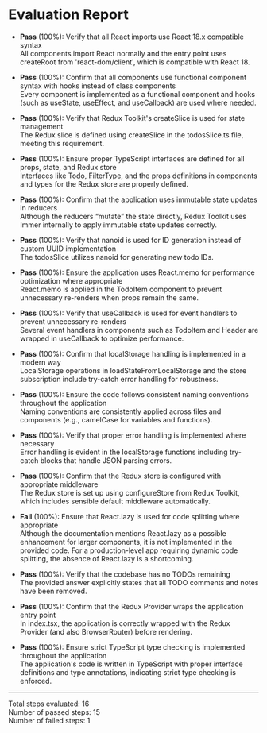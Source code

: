 # Evaluation Report

- **Pass** (100%): Verify that all React imports use React 18.x compatible syntax  
  All components import React normally and the entry point uses createRoot from 'react-dom/client', which is compatible with React 18.

- **Pass** (100%): Confirm that all components use functional component syntax with hooks instead of class components  
  Every component is implemented as a functional component and hooks (such as useState, useEffect, and useCallback) are used where needed.

- **Pass** (100%): Verify that Redux Toolkit's createSlice is used for state management  
  The Redux slice is defined using createSlice in the todosSlice.ts file, meeting this requirement.

- **Pass** (100%): Ensure proper TypeScript interfaces are defined for all props, state, and Redux store  
  Interfaces like Todo, FilterType, and the props definitions in components and types for the Redux store are properly defined.

- **Pass** (100%): Confirm that the application uses immutable state updates in reducers  
  Although the reducers “mutate” the state directly, Redux Toolkit uses Immer internally to apply immutable state updates correctly.

- **Pass** (100%): Verify that nanoid is used for ID generation instead of custom UUID implementation  
  The todosSlice utilizes nanoid for generating new todo IDs.

- **Pass** (100%): Ensure the application uses React.memo for performance optimization where appropriate  
  React.memo is applied in the TodoItem component to prevent unnecessary re-renders when props remain the same.

- **Pass** (100%): Verify that useCallback is used for event handlers to prevent unnecessary re-renders  
  Several event handlers in components such as TodoItem and Header are wrapped in useCallback to optimize performance.

- **Pass** (100%): Confirm that localStorage handling is implemented in a modern way  
  LocalStorage operations in loadStateFromLocalStorage and the store subscription include try-catch error handling for robustness.

- **Pass** (100%): Ensure the code follows consistent naming conventions throughout the application  
  Naming conventions are consistently applied across files and components (e.g., camelCase for variables and functions).

- **Pass** (100%): Verify that proper error handling is implemented where necessary  
  Error handling is evident in the localStorage functions including try-catch blocks that handle JSON parsing errors.

- **Pass** (100%): Confirm that the Redux store is configured with appropriate middleware  
  The Redux store is set up using configureStore from Redux Toolkit, which includes sensible default middleware automatically.

- **Fail** (100%): Ensure that React.lazy is used for code splitting where appropriate  
  Although the documentation mentions React.lazy as a possible enhancement for larger components, it is not implemented in the provided code. For a production-level app requiring dynamic code splitting, the absence of React.lazy is a shortcoming.

- **Pass** (100%): Verify that the codebase has no TODOs remaining  
  The provided answer explicitly states that all TODO comments and notes have been removed.

- **Pass** (100%): Confirm that the Redux Provider wraps the application entry point  
  In index.tsx, the application is correctly wrapped with the Redux Provider (and also BrowserRouter) before rendering.

- **Pass** (100%): Ensure strict TypeScript type checking is implemented throughout the application  
  The application's code is written in TypeScript with proper interface definitions and type annotations, indicating strict type checking is enforced.

---

Total steps evaluated: 16  
Number of passed steps: 15  
Number of failed steps: 1